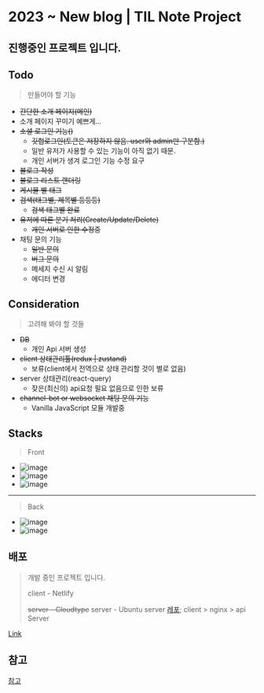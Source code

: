 # 2023 ~ New blog | TIL Note Project

## 진행중인 프로젝트 입니다.

## Todo

> 만들어야 할 기능

- ~~간단한 소개 페이지(메인)~~
- 소개 페이지 꾸미기 예쁘게...
- ~~소셜 로그인 기능()~~
  - ~~깃헙로그인(토큰은 저장하지 않음. user와 admin만 구분함.)~~
  - 일반 유저가 사용할 수 있는 기능이 아직 없기 때문.
  - 개인 서버가 생겨 로그인 기능 수정 요구
- ~~블로그 작성~~
- ~~블로그 리스트 랜더링~~
- ~~게시물 별 태그~~
- ~~검색(태그별, 제목별 등등등)~~
  - ~~검색 태그별 완료~~
- ~~유저에 따른 분기 처리(Create/Update/Delete)~~
  - ~~개인 서버로 인한 수정중~~
- 채팅 문의 기능
  - ~~일반 문의~~
  - ~~버그 문의~~
  - 메세지 수신 시 알림
  - 에디터 변경

## Consideration

> 고려해 봐야 할 것들

- ~~DB~~
  - 개인 Api 서버 생성
- ~~client 상태관리툴(redux | zustand)~~
  - 보류(client에서 전역으로 상태 관리할 것이 별로 없음)
- server 상태관리(react-query)
  - 잦은(최신의) api요청 필요 없음으로 인한 보류
- ~~channel-bot or websocket 채팅 문의 기능~~
  - Vanilla JavaScript 모듈 개발중

## Stacks

> Front

- ![image](https://img.shields.io/badge/React-%2361DAFB?style=plastic&logo=React)
- ![image](https://img.shields.io/badge/TypeScript-%234479A1?style=plastic&logo=Typescript)
- ![image](https://img.shields.io/badge/Axios-5A29E4&logo?style=plastic&logo=Axios)

---

> Back

- ![image](https://img.shields.io/badge/Node.js-%23339933?style=plastic&logo=Node.js)
- ![image](https://img.shields.io/badge/EXPRESS-%23000000?style=plastic&logo=Express)

## 배포

> 개발 중인 프로젝트 입니다.
>
> client - Netlify
>
> ~~server - Cloudtype~~
> server - Ubuntu server
> [레포](https://github.com/ajrfyd/ubuntu-api-server);
> client > nginx > api Server

[Link](https://k-log3943.netlify.app/)

## 참고

[참고](https://)
